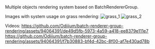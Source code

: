Multiple objects rendering system based on BatchRendererGroup.

Images with system usage on grass rendering:
![grass_1](https://github.com/Odiiium/batch-renderer-group-rendering/assets/94064391/52496061-aa8c-42c2-bfb4-704215ef4a9c)
![grass_2](https://github.com/Odiiium/batch-renderer-group-rendering/assets/94064391/1c32cfef-2427-4a6a-a117-93a8f2d2aab4)

Videos: 
https://github.com/Odiiium/batch-renderer-group-rendering/assets/94064391/de49d5fb-5973-4a59-a418-ee8379e111e7
https://github.com/Odiiium/batch-renderer-group-rendering/assets/94064391/f7b30883-bf4d-42bc-8f00-af7e430ad78b
